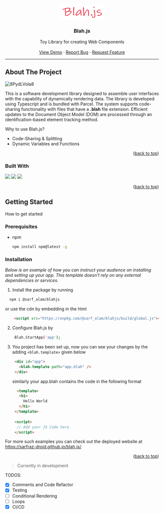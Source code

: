 <a name="readme-top"></a>


<br />
<div align="center">
  <a href="https://github.com/othneildrew/Best-README-Template">
    <img src="packages/examples/assets/logo.png" alt="Logo" width="150" >
  </a>

  <h3 align="center">Blah.js</h3>

  <p align="center">
    Toy Library for creating Web Components
    <br />
    <br />
    <a href="https://codesandbox.io/s/blah-js-example-51gtye?file=/app.blah">View Demo</a>
    ·
    <a href="https://github.com/Sarfraz-droid/blah.js/issues">Report Bug</a>
    ·
    <a href="https://github.com/Sarfraz-droid/blah.js/issues">Request Feature</a>
  </p>
</div>

---
<!-- ABOUT THE PROJECT -->
## About The Project

![8PydLVoIa8](https://user-images.githubusercontent.com/73013838/234920070-3726a407-f883-4241-8ad8-8f0f6b2c41ca.gif)


This is a software development library designed to assemble user interfaces with the capability of dynamically rendering data. The library is developed using Typescript and is bundled with Parcel. The system supports code-sharing functionality with files that have a **.blah** file extension. Efficient updates to the Document Object Model (DOM) are processed through an identification-based element tracking method.

Why to use Blah.js?
* Code-Sharing & Splitting
* Dynamic Variables and Functions

<p align="right">(<a href="#readme-top">back to top</a>)</p>



### Built With
<img src="https://user-images.githubusercontent.com/73013838/234921678-8fea6b6b-1b1f-4d5c-9990-96b33dc8e4e1.png" width="32" >
<img src="https://user-images.githubusercontent.com/73013838/234922861-646e5850-ed36-4451-b574-76aa523b5ce0.png" width="32" >
<img src="https://user-images.githubusercontent.com/73013838/234923442-9f08f880-3f9e-4133-8f6e-2faff02e6986.png" width="32" >


<p align="right">(<a href="#readme-top">back to top</a>)</p>



<!-- GETTING STARTED -->
## Getting Started

How to get started

### Prerequisites

* npm
  ```sh
  npm install npm@latest -g
  ```

### Installation

_Below is an example of how you can instruct your audience on installing and setting up your app. This template doesn't rely on any external dependencies or services._

1. Install the package by running
  ```sh
    npm i @sarf_alam/blahjs
  ```
  or use the cdn by embedding in the html
  ```html
      <script src="https://unpkg.com/@sarf_alam/blahjs/build/global.js"></script>
  ```
2. Configure Blah.js by
   ```sh
    Blah.StartApp('app');
   ```
3. You project has been set up, now you can see your changes by the adding `<blah.template>` given below
   ```html
    <div id="app">
      <blah.template path="app.blah" />
    </div>    
   ```
   
   similarly your app.blah contains the code in the following format
   ```html
     <template>
      <h1>
        Hello World
      </h1>
    </template>

    <script>
     // Add your JS Code here
    </script>
   ```


For more such examples you can check out the deployed website at https://sarfraz-droid.github.io/blah.js/

<p align="right">(<a href="#readme-top">back to top</a>)</p>


> Currently in development

TODOS: 
- [X] Comments and Code Refactor
- [X] Testing
- [ ] Conditional Rendering
- [ ] Loops
- [X] CI/CD
